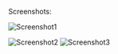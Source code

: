 Screenshots:


![Screenshot1](https://github.com/AbdulhadyAR/limu_social_center_assignment/assets/125036862/3c3b7f47-d375-4765-a87a-4831c643d2bf)


![Screenshot2](https://github.com/AbdulhadyAR/limu_social_center_assignment/assets/125036862/db85f08b-7179-42f8-89d2-6378ebefca1e)
![Screenshot3](https://github.com/AbdulhadyAR/limu_social_center_assignment/assets/125036862/39a3688d-88cc-4199-bd4d-5ff942ff6931)
